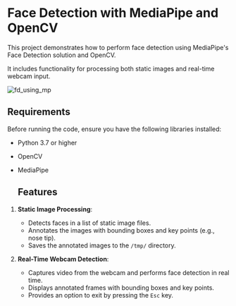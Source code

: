 # Face Detection with MediaPipe and OpenCV

This project demonstrates how to perform face detection using MediaPipe's Face Detection solution and OpenCV. 

It includes functionality for processing both static images and real-time webcam input.

![fd_using_mp](https://github.com/user-attachments/assets/17f60364-02a6-4d62-9566-e474e67ba3e7)


## Requirements

Before running the code, ensure you have the following libraries installed:

- Python 3.7 or higher
- OpenCV
- MediaPipe

  ## Features

1. **Static Image Processing**:
   - Detects faces in a list of static image files.
   - Annotates the images with bounding boxes and key points (e.g., nose tip).
   - Saves the annotated images to the `/tmp/` directory.

2. **Real-Time Webcam Detection**:
   - Captures video from the webcam and performs face detection in real time.
   - Displays annotated frames with bounding boxes and key points.
   - Provides an option to exit by pressing the `Esc` key.
